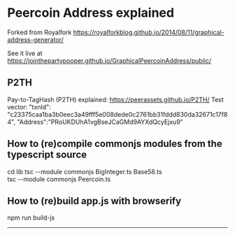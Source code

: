 Peercoin Address explained
=====
 
Forked from Royalfork <https://royalforkblog.github.io/2014/08/11/graphical-address-generator/>

See it live at <https://jointhepartypooper.github.io/GraphicalPeercoinAddress/public/>

P2TH
----------    
Pay-to-TagHash (P2TH) explained: <https://peerassets.github.io/P2TH/>
Test vector:
  "txnId": "c23375caa1ba3b0eec3a49fff5e008dede0c2761bb31fddd830da32671c17f84",
  "Address":"PRoUKDUhA1vgBseJCaGMd9AYXdQcyEjxu9"

How to (re)compile commonjs modules from the typescript source
----------    
cd lib
tsc --module commonjs BigInteger.ts Base58.ts  
tsc --module commonjs Peercoin.ts  

How to (re)build app.js with browserify
----------    
npm run build-js	
	
	 
-------------------
 

